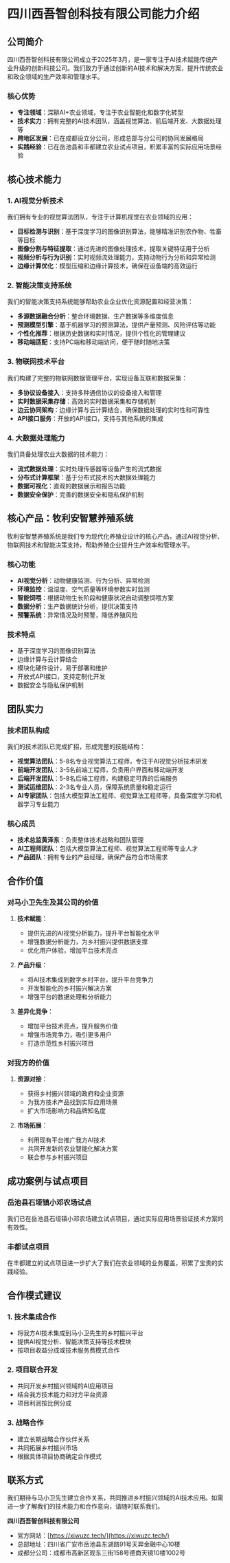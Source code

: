 # 四川西吾智创科技有限公司能力介绍

## 公司简介

四川西吾智创科技有限公司成立于2025年3月，是一家专注于AI技术赋能传统产业升级的创新科技公司。我们致力于通过创新的AI技术和解决方案，提升传统农业和政企领域的生产效率和管理水平。

### 核心优势
- **专注领域**：深耕AI+农业领域，专注于农业智能化和数字化转型
- **技术实力**：拥有完整的AI技术团队，涵盖视觉算法、前后端开发、大数据处理等
- **跨地区发展**：已在成都设立分公司，形成总部与分公司的协同发展格局
- **实践经验**：已在岳池县和丰都建立农业试点项目，积累丰富的实际应用场景经验

## 核心技术能力

### 1. AI视觉分析技术
我们拥有专业的视觉算法团队，专注于计算机视觉在农业领域的应用：

- **目标检测与识别**：基于深度学习的图像识别算法，能够精准识别农作物、牲畜等目标
- **图像分割与特征提取**：通过先进的图像处理技术，提取关键特征用于分析
- **视频分析与行为识别**：实时视频流处理能力，支持动物行为分析和异常检测
- **边缘计算优化**：模型压缩和边缘计算技术，确保在设备端的高效运行

### 2. 智能决策支持系统
我们的智能决策支持系统能够帮助农业企业优化资源配置和经营决策：

- **多源数据融合分析**：整合环境数据、生产数据等多维度信息
- **预测模型引擎**：基于机器学习的预测算法，提供产量预测、风险评估等功能
- **个性化推荐**：根据历史数据和实时情况，提供个性化的管理建议
- **移动端适配**：支持PC端和移动端访问，便于随时随地决策

### 3. 物联网技术平台
我们构建了完整的物联网数据管理平台，实现设备互联和数据采集：

- **多协议设备接入**：支持多种通信协议的设备接入和管理
- **实时数据采集存储**：高效的实时数据采集和存储机制
- **边云协同架构**：边缘计算与云计算结合，确保数据处理的实时性和可靠性
- **API接口服务**：开放的API接口，支持与其他系统的集成

### 4. 大数据处理能力
我们具备处理农业大数据的技术能力：

- **流式数据处理**：实时处理传感器等设备产生的流式数据
- **分布式计算框架**：基于分布式技术的大数据处理能力
- **数据可视化**：直观的数据展示和报告功能
- **数据安全保护**：完善的数据安全和隐私保护机制

## 核心产品：牧利安智慧养殖系统

牧利安智慧养殖系统是我们专为现代化养殖业设计的核心产品，通过AI视觉分析、物联网技术和智能决策支持，帮助养殖企业提升生产效率和管理水平。

### 核心功能
- **AI视觉分析**：动物健康监测、行为分析、异常检测
- **环境监控**：温湿度、空气质量等环境参数实时监测
- **智能饲喂**：根据动物生长阶段和健康状况自动调整饲喂方案
- **数据分析**：生产数据统计分析，提供决策支持
- **预警系统**：异常情况及时预警，降低养殖风险

### 技术特点
- 基于深度学习的图像识别算法
- 边缘计算与云计算结合
- 模块化硬件设计，易于部署和维护
- 开放式API接口，支持定制化开发
- 数据安全与隐私保护机制

## 团队实力

### 技术团队构成
我们的技术团队已完成扩招，形成完整的技能结构：

- **视觉算法团队**：5-8名专业视觉算法工程师，专注于AI视觉分析技术研发
- **前端开发团队**：3-5名前端工程师，负责用户界面和移动端开发
- **后端开发团队**：5-8名后端工程师，构建稳定可靠的后端服务
- **测试运维团队**：2-3名专业人员，保障系统质量和稳定运行
- **AI专家团队**：包括大模型算法工程师、视觉算法工程师等，具备深度学习和机器学习专业能力

### 核心成员
- **技术总监黄泽东**：负责整体技术战略和团队管理
- **AI工程师团队**：包括大模型算法工程师、视觉算法工程师等专业人才
- **产品团队**：拥有专业的产品经理，确保产品符合市场需求

## 合作价值

### 对马小卫先生及其公司的价值
1. **技术赋能**：
   - 提供先进的AI视觉分析能力，提升平台智能化水平
   - 增强数据分析能力，为乡村振兴提供数据支撑
   - 优化用户体验，增加平台技术亮点

2. **产品升级**：
   - 将AI技术集成到数字乡村平台，提升平台竞争力
   - 开发智能化的乡村振兴解决方案
   - 增强平台的数据处理和分析能力

3. **差异化竞争**：
   - 增加平台技术亮点，提升服务价值
   - 增强市场竞争力，吸引更多用户
   - 打造示范性乡村振兴项目

### 对我方的价值
1. **资源对接**：
   - 获得乡村振兴领域的政府和企业资源
   - 为我方技术产品找到实际应用场景
   - 扩大市场影响力和品牌知名度

2. **市场拓展**：
   - 利用现有平台推广我方AI技术
   - 共同开发新的农业智能化解决方案
   - 联合参与乡村振兴项目

## 成功案例与试点项目

### 岳池县石垭镇小邓农场试点
我们已在岳池县石垭镇小邓农场建立试点项目，通过实际应用场景验证技术方案的有效性。

### 丰都试点项目
在丰都建立的试点项目进一步扩大了我们在农业领域的业务覆盖，积累了宝贵的实践经验。

## 合作模式建议

### 1. 技术集成合作
- 将我方AI技术集成到马小卫先生的乡村振兴平台
- 提供AI视觉分析、智能决策支持等技术模块
- 按项目收益分成或技术服务费模式合作

### 2. 项目联合开发
- 共同开发乡村振兴领域的AI应用项目
- 结合我方技术能力和对方平台资源
- 项目利润按比例分成

### 3. 战略合作
- 建立长期战略合作伙伴关系
- 共同拓展乡村振兴市场
- 根据具体项目协商确定合作模式

## 联系方式

我们期待与马小卫先生建立合作关系，共同推进乡村振兴领域的AI技术应用。如需进一步了解我们的技术能力和合作意向，请随时联系我们。

**四川西吾智创科技有限公司**
- 官方网站：[https://xiwuzc.tech/](https://xiwuzc.tech/)
- 总部地址：四川省广安市岳池县东湖路91号天羿金融中心10楼
- 成都分公司：成都市高新区观东三街158号德商天镜10楼1002号